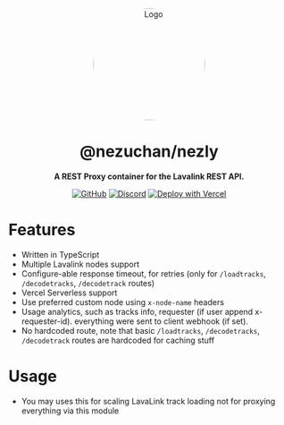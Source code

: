 <div align="center">

<img src="https://i.kagchi.my.id/nezuko.png" alt="Logo" width="200px" height="200px" style="border-radius:50%"/>

# @nezuchan/nezly

**A REST Proxy container for the Lavalink REST API.**

[![GitHub](https://img.shields.io/github/license/nezuchan/nezly)](https://github.com/nezuchan/nezly/blob/main/LICENSE)
[![Discord](https://discordapp.com/api/guilds/785715968608567297/embed.png)](https://nezu.my.id)
[![Deploy with Vercel](https://img.shields.io/badge/Vercel-Deploy-blue?style=flat&logo=vercel)](https://vercel.com/new/clone?repository-url=https://github.com/NezuChan/nezly)

</div>

# Features
- Written in TypeScript
- Multiple Lavalink nodes support
- Configure-able response timeout, for retries (only for `/loadtracks`, `/decodetracks`, `/decodetrack` routes)
- Vercel Serverless support
- Use preferred custom node using `x-node-name` headers
- Usage analytics, such as tracks info, requester (if user append x-requester-id). everything were sent to client webhook (if set).
- No hardcoded route, note that basic `/loadtracks`, `/decodetracks`, `/decodetrack` routes are hardcoded for caching stuff

# Usage
- You may uses this for scaling LavaLink track loading not for proxying everything via this module